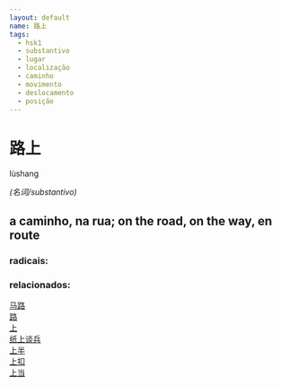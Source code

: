 ```yaml
--- 
layout: default
name: 路上 
tags: 
  - hsk1
  - substantivo
  - lugar
  - localização
  - caminho
  - movimento
  - deslocamento
  - posição
--- 
```

# 路上 
lùshang  
 
*(名词/substantivo)*  
## a caminho, na rua; on the road, on the way, en route 
### radicais: 
### relacionados: 
[马路](/zhengshidu/hsk1/马路)  
[路](/zhengshidu/hsk1/路)  
[上](/zhengshidu/hsk1/上)  
[纸上谈兵](/zhengshidu/hsk5/纸上谈兵)  
[上半](/zhengshidu/outras/上半)  
[上扣](/zhengshidu/hsk6/上扣)  
[上当](/zhengshidu/hsk6/上当)  
